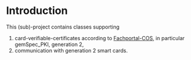# Introduction

This (sub)-project contains classes supporting
1. card-verifiable-certificates according to [Fachportal-COS][], in particular
   gemSpec_PKI, generation 2,
2. communication with generation 2 smart cards.


[Fachportal-COS]:https://fachportal.gematik.de/hersteller-anbieter/komponenten-dienste/cos
